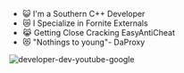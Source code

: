 - 😺 I'm a Southern C++ Developer
- 😿 I Specialize in Fornite Externals
- 😹 Getting Close Cracking EasyAntiCheat
- 😻 "Nothings to young"- DaProxy

![developer-dev-youtube-google](https://user-images.githubusercontent.com/104642778/212450690-45cec879-8149-4248-8464-006650c6258c.gif)

 <!--
**DX9Paster/DX9Paster** is a ✨ _special_ ✨ repository because its `README.md` (this file) appears on your GitHub profile.

Here are some ideas to get you started:

- 🔭 I’m currently working on ...
- 🌱 I’m currently learning ...
- 👯 I’m looking to collaborate on ...
- 🤔 I’m looking for help with ...
- 💬 Ask me about ...
- 📫 How to reach me: ...
- 😄 Pronouns: ...
- ⚡ Fun fact: ...
-->
